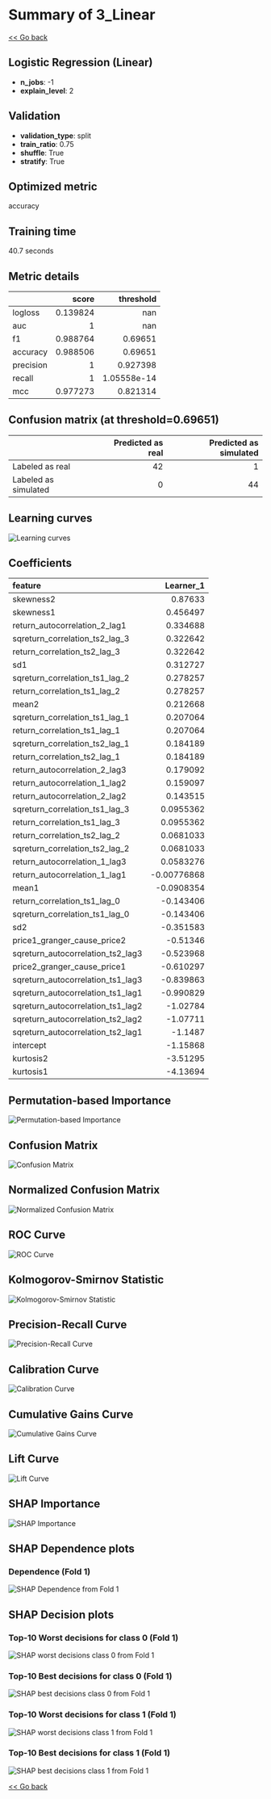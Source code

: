 # Summary of 3_Linear

[<< Go back](../README.md)


## Logistic Regression (Linear)
- **n_jobs**: -1
- **explain_level**: 2

## Validation
 - **validation_type**: split
 - **train_ratio**: 0.75
 - **shuffle**: True
 - **stratify**: True

## Optimized metric
accuracy

## Training time

40.7 seconds

## Metric details
|           |    score |     threshold |
|:----------|---------:|--------------:|
| logloss   | 0.139824 | nan           |
| auc       | 1        | nan           |
| f1        | 0.988764 |   0.69651     |
| accuracy  | 0.988506 |   0.69651     |
| precision | 1        |   0.927398    |
| recall    | 1        |   1.05558e-14 |
| mcc       | 0.977273 |   0.821314    |


## Confusion matrix (at threshold=0.69651)
|                      |   Predicted as real |   Predicted as simulated |
|:---------------------|--------------------:|-------------------------:|
| Labeled as real      |                  42 |                        1 |
| Labeled as simulated |                   0 |                       44 |

## Learning curves
![Learning curves](learning_curves.png)

## Coefficients
| feature                           |   Learner_1 |
|:----------------------------------|------------:|
| skewness2                         |  0.87633    |
| skewness1                         |  0.456497   |
| return_autocorrelation_2_lag1     |  0.334688   |
| sqreturn_correlation_ts2_lag_3    |  0.322642   |
| return_correlation_ts2_lag_3      |  0.322642   |
| sd1                               |  0.312727   |
| sqreturn_correlation_ts1_lag_2    |  0.278257   |
| return_correlation_ts1_lag_2      |  0.278257   |
| mean2                             |  0.212668   |
| sqreturn_correlation_ts1_lag_1    |  0.207064   |
| return_correlation_ts1_lag_1      |  0.207064   |
| sqreturn_correlation_ts2_lag_1    |  0.184189   |
| return_correlation_ts2_lag_1      |  0.184189   |
| return_autocorrelation_2_lag3     |  0.179092   |
| return_autocorrelation_1_lag2     |  0.159097   |
| return_autocorrelation_2_lag2     |  0.143515   |
| sqreturn_correlation_ts1_lag_3    |  0.0955362  |
| return_correlation_ts1_lag_3      |  0.0955362  |
| return_correlation_ts2_lag_2      |  0.0681033  |
| sqreturn_correlation_ts2_lag_2    |  0.0681033  |
| return_autocorrelation_1_lag3     |  0.0583276  |
| return_autocorrelation_1_lag1     | -0.00776868 |
| mean1                             | -0.0908354  |
| return_correlation_ts1_lag_0      | -0.143406   |
| sqreturn_correlation_ts1_lag_0    | -0.143406   |
| sd2                               | -0.351583   |
| price1_granger_cause_price2       | -0.51346    |
| sqreturn_autocorrelation_ts2_lag3 | -0.523968   |
| price2_granger_cause_price1       | -0.610297   |
| sqreturn_autocorrelation_ts1_lag3 | -0.839863   |
| sqreturn_autocorrelation_ts1_lag1 | -0.990829   |
| sqreturn_autocorrelation_ts1_lag2 | -1.02784    |
| sqreturn_autocorrelation_ts2_lag2 | -1.07711    |
| sqreturn_autocorrelation_ts2_lag1 | -1.1487     |
| intercept                         | -1.15868    |
| kurtosis2                         | -3.51295    |
| kurtosis1                         | -4.13694    |


## Permutation-based Importance
![Permutation-based Importance](permutation_importance.png)
## Confusion Matrix

![Confusion Matrix](confusion_matrix.png)


## Normalized Confusion Matrix

![Normalized Confusion Matrix](confusion_matrix_normalized.png)


## ROC Curve

![ROC Curve](roc_curve.png)


## Kolmogorov-Smirnov Statistic

![Kolmogorov-Smirnov Statistic](ks_statistic.png)


## Precision-Recall Curve

![Precision-Recall Curve](precision_recall_curve.png)


## Calibration Curve

![Calibration Curve](calibration_curve_curve.png)


## Cumulative Gains Curve

![Cumulative Gains Curve](cumulative_gains_curve.png)


## Lift Curve

![Lift Curve](lift_curve.png)



## SHAP Importance
![SHAP Importance](shap_importance.png)

## SHAP Dependence plots

### Dependence (Fold 1)
![SHAP Dependence from Fold 1](learner_fold_0_shap_dependence.png)

## SHAP Decision plots

### Top-10 Worst decisions for class 0 (Fold 1)
![SHAP worst decisions class 0 from Fold 1](learner_fold_0_shap_class_0_worst_decisions.png)
### Top-10 Best decisions for class 0 (Fold 1)
![SHAP best decisions class 0 from Fold 1](learner_fold_0_shap_class_0_best_decisions.png)
### Top-10 Worst decisions for class 1 (Fold 1)
![SHAP worst decisions class 1 from Fold 1](learner_fold_0_shap_class_1_worst_decisions.png)
### Top-10 Best decisions for class 1 (Fold 1)
![SHAP best decisions class 1 from Fold 1](learner_fold_0_shap_class_1_best_decisions.png)

[<< Go back](../README.md)
